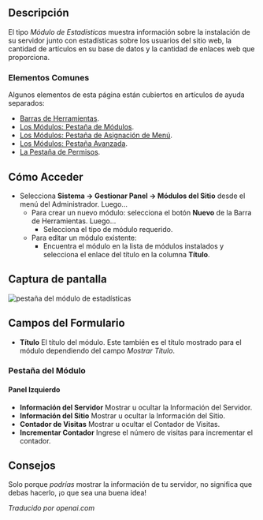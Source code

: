 <!-- Filename: Help4.x:Site_Modules:_Statistics  / Display title: Modules : Statistiques -->

## Descripción

El tipo *Módulo de Estadísticas* muestra información sobre la instalación de su servidor junto con estadísticas sobre los usuarios del sitio web, la cantidad de artículos en su base de datos y la cantidad de enlaces web que proporciona.

### Elementos Comunes

Algunos elementos de esta página están cubiertos en artículos de ayuda separados:

* [Barras de Herramientas](jdocmanual?article=help/common-elements/toolbars).
* [Los Módulos: Pestaña de Módulos](jdocmanual?article=help/modules/modules-module-tab).
* [Los Módulos: Pestaña de Asignación de Menú](jdocmanual?article=help/modules/modules-menu-assignment-tab).
* [Los Módulos: Pestaña Avanzada](jdocmanual?article=help/modules/modules-advanced-tab).
* [La Pestaña de Permisos](jdocmanual?article=help/common-elements/edit-permissions).

## Cómo Acceder

- Selecciona **Sistema → Gestionar Panel → Módulos del Sitio** desde el
  menú del Administrador. Luego...
  - Para crear un nuevo módulo: selecciona el botón **Nuevo** de la Barra de Herramientas. Luego...
    - Selecciona el tipo de módulo requerido.
  - Para editar un módulo existente:
    - Encuentra el módulo en la lista de módulos instalados y selecciona el
      enlace del título en la columna **Título**.

## Captura de pantalla

![pestaña del módulo de estadísticas](../../../es/imagenes/modulos-sitio/modulos-pestana-modulo-estadisticas.png)

## Campos del Formulario

- **Título** El título del módulo. Este también es el título mostrado
  para el módulo dependiendo del campo *Mostrar Título*.

### Pestaña del Módulo

#### Panel Izquierdo

- **Información del Servidor** Mostrar u ocultar la Información del Servidor.
- **Información del Sitio** Mostrar u ocultar la Información del Sitio.
- **Contador de Visitas** Mostrar u ocultar el Contador de Visitas.
- **Incrementar Contador** Ingrese el número de visitas para incrementar el contador.

## Consejos

Solo porque *podrías* mostrar la información de tu servidor, no significa
que debas hacerlo, ¡o que sea una buena idea!

*Traducido por openai.com*

